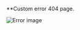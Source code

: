 **Custom error 404 page.

<img src='https://media2.giphy.com/media/v1.Y2lkPTc5MGI3NjExcXBsZXk0Y3N0cHo2b2h2ZTVhZWw3MGZtMHVlcnNyeW9neTljYzR3ZyZlcD12MV9pbnRlcm5hbF9naWZfYnlfaWQmY3Q9Zw/26tn8cc5IQjkWpJhm/giphy.gif' alt='Error image'/>
